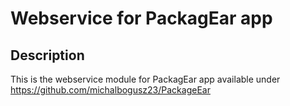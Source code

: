 # Webservice for PackagEar app

## Description

This is the webservice module for PackagEar app available under <https://github.com/michalbogusz23/PackageEar>
